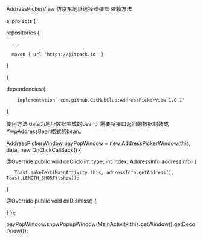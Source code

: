 AddressPickerView
仿京东地址选择器弹框
依赖方法

allprojects {

   repositories {
   
      ...
      
      maven { url 'https://jitpack.io' }
      
   }
   
}

dependencies {

        implementation 'com.github.GitHubClub:AddressPickerView:1.0.1'
        
}

使用方法
data为地址数据生成的bean，需要将接口返回的数据封装成YwpAddressBean格式的bean。

AddressPickerWindow payPopWindow = new AddressPickerWindow(this, data, new OnClickCallBack<AddressInfo>() {
   
   @Override
   public void onClick(int type, int index, AddressInfo addressInfo) {
   
       Toast.makeText(MainActivity.this, addressInfo.getAddress(), Toast.LENGTH_SHORT).show();
       
   }

   @Override
   public void onDismiss() {

   }
});

payPopWindow.showPopupWindow(MainActivity.this.getWindow().getDecorView());
